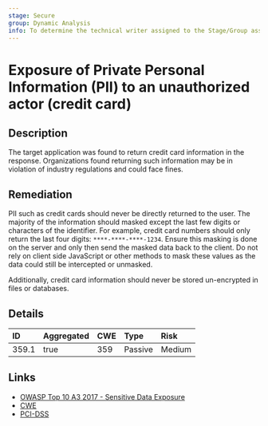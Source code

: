 ```yaml
---
stage: Secure
group: Dynamic Analysis
info: To determine the technical writer assigned to the Stage/Group associated with this page, see https://handbook.gitlab.com/handbook/product/ux/technical-writing/#assignments
---
```


# Exposure of Private Personal Information (PII) to an unauthorized actor (credit card)

## Description

The target application was found to return credit card information in the response. Organizations
found returning such information may be in violation of industry regulations and could face fines.

## Remediation

PII such as credit cards should never be directly returned to the user. The majority of the information should masked except
the last few digits or characters of the identifier. For example, credit card numbers should
only return the last four digits: `****-****-****-1234`. Ensure this masking is done on the server
and only then send the masked data back to the client. Do not rely on client side JavaScript or other methods
to mask these values as the data could still be intercepted or unmasked.

Additionally, credit card information should never be stored un-encrypted in files or databases.

## Details

| ID | Aggregated | CWE | Type | Risk |
|:---|:--------|:--------|:--------|:--------|
| 359.1 | true | 359 | Passive | Medium |

## Links

- [OWASP Top 10 A3 2017 - Sensitive Data Exposure](https://owasp.org/www-project-top-ten/2017/A3_2017-Sensitive_Data_Exposure)
- [CWE](https://cwe.mitre.org/data/definitions/359.html)
- [PCI-DSS](https://www.pcisecuritystandards.org/pdfs/pci_fs_data_storage.pdf)

